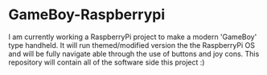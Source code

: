 # GameBoy-Raspberrypi
I am currently working a RaspberryPi project to make a modern 'GameBoy' type handheld. It will run themed/modified version the the RaspberryPi OS and will be fully navigate able through the use of buttons and joy cons. This repository will contain all of the software side this project :) 
